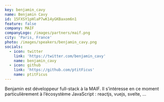 ```yaml
---
key: benjamin_cavy
name: Benjamin Cavy
id: 15FXSY1pHlaP7wK14yGKBaxom6n1
feature: false
company: MAIF
companyLogo: /images/partners/maif.png
city: 'Paris, France'
photo: /images/speakers/benjamin_cavy.png
socials:
  - icon: twitter
    link: 'https://twitter.com/benjamin_cavy'
    name: benjamin_cavy
  - icon: github
    link: 'https://github.com/ptitFicus'
    name: ptitFicus
---
```

Benjamin est développeur full-stack à la MAIF. Il s’intéresse en ce moment particulièrement à l’écosystème JavaScript : reactjs, vuejs, svelte, …